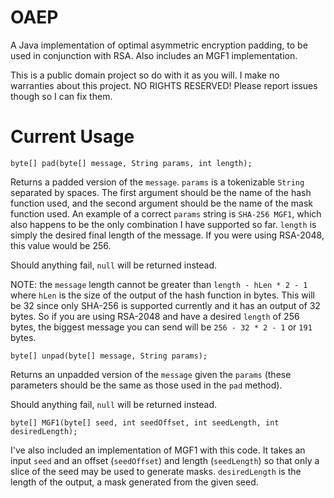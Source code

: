 OAEP
====

A Java implementation of optimal asymmetric encryption padding, to be used in conjunction with RSA. Also includes an MGF1 implementation.

This is a public domain project so do with it as you will. I make no warranties about this project. NO RIGHTS RESERVED! Please report issues though so I can fix them.

Current Usage
====

    byte[] pad(byte[] message, String params, int length);
    
Returns a padded version of the `message`. `params` is a tokenizable `String` separated by spaces. The first argument should be the name of the hash function used, and the second argument should be the name of the mask function used. An example of a correct `params` string is `SHA-256 MGF1`, which also happens to be the only combination I have supported so far. `length` is simply the desired final length of the message. If you were using RSA-2048, this value would be 256.

Should anything fail, `null` will be returned instead.

NOTE: the `message` length cannot be greater than `length - hLen * 2 - 1` where `hLen` is the size of the output of the hash function in bytes. This will be 32 since only SHA-256 is supported currently and it has an output of 32 bytes. So if you are using RSA-2048 and have a desired `length` of 256 bytes, the biggest message you can send will be `256 - 32 * 2 - 1` or `191` bytes.

    byte[] unpad(byte[] message, String params);
    
Returns an unpadded version of the `message` given the `params` (these parameters should be the same as those used in the `pad` method).

Should anything fail, `null` will be returned instead.

    byte[] MGF1(byte[] seed, int seedOffset, int seedLength, int desiredLength);
    
I've also included an implementation of MGF1 with this code. It takes an input `seed` and an offset (`seedOffset`) and length (`seedLength`) so that only a slice of the seed may be used to generate masks. `desiredLength` is the length of the output, a mask generated from the given seed.
